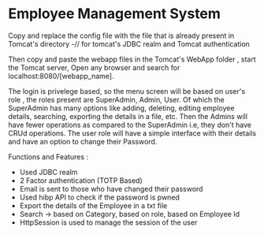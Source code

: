 # Employee Management System

Copy and replace the config file with the file that is already present in Tomcat's directory -// for tomcat's JDBC realm and Tomcat authentication

Then copy and paste the webapp files in the Tomcat's WebApp folder , start the Tomcat server, Open any browser and search for localhost:8080/[webapp_name].

The login is privelege based, so the menu screen will be based on user's role , the roles present are SuperAdmin, Admin, User. Of which the SuperAdmin has many options like adding, deleting, editing employee details, searching, exporting the details in a file, etc. Then the Admins will have fewer operations as compared to the SuperAdmin i.e, they don't have CRUd operations. The user role will have a simple interface with their details and have an option to change their Password.

Functions and Features :
 * Used JDBC realm
 * 2 Factor authentication (TOTP Based)
 * Email is sent to those who have changed their password
 * Used hibp API to check if the password is pwned
 * Export the details of the Employee in a txt file
 * Search -> based on Category, based on role, based on Employee Id
 * HttpSession is used to manage the session of the user

